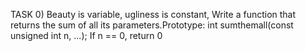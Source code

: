 TASK 0) Beauty is variable, ugliness is constant, Write a function that returns the sum of all its parameters.Prototype: int sumthemall(const unsigned int n, ...); If n == 0, return 0
